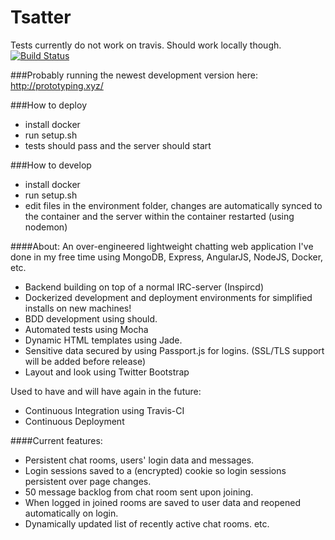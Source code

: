 Tsatter
=======
Tests currently do not work on travis. Should work locally though.
[![Build Status](https://travis-ci.org/Tsarpf/Tsatter.svg?branch=master)](https://magnum.travis-ci.com/Tsarpf/Tsatter)

###Probably running the newest development version here: http://prototyping.xyz/

###How to deploy
- install docker
- run setup.sh
- tests should pass and the server should start

###How to develop
- install docker
- run setup.sh
- edit files in the environment folder, changes are automatically synced to the container and the server within the container restarted (using nodemon)

####About:
An over-engineered lightweight chatting web application I've done in my free time using MongoDB, Express, AngularJS, NodeJS, Docker, etc.

- Backend building on top of a normal IRC-server (Inspircd)
- Dockerized development and deployment environments for simplified installs on new machines!
- BDD development using should.
- Automated tests using Mocha
- Dynamic HTML templates using Jade.
- Sensitive data secured by using Passport.js for logins. (SSL/TLS support will be added before release)
- Layout and look using Twitter Bootstrap

Used to have and will have again in the future:
- Continuous Integration using Travis-CI
- Continuous Deployment

####Current features:
- Persistent chat rooms, users' login data and messages.
- Login sessions saved to a (encrypted) cookie so login sessions persistent over page changes.
- 50 message backlog from chat room sent upon joining.
- When logged in joined rooms are saved to user data and reopened automatically on login.
- Dynamically updated list of recently active chat rooms.
etc.

